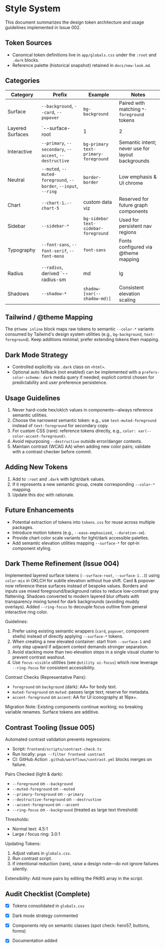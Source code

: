 # Style System

This document summarizes the design token architecture and usage guidelines implemented in Issue 002.

## Token Sources
- Canonical token definitions live in `app/globals.css` under the `:root` and `.dark` blocks.
- Reference palette (historical snapshot) retained in `docs/new-look.md`.

## Categories
| Category | Prefix | Example | Notes |
|----------|--------|---------|-------|
| Surface  | `--background`, `--card`, `--popover` | `bg-background` | Paired with matching `*-foreground` tokens |
| Layered Surfaces | `--surface-root|1|2|3` | custom class usage | Progressive elevation bases (do not use directly in utilities; wrap in components) |
| Interactive | `--primary`, `--secondary`, `--accent`, `--destructive` | `bg-primary text-primary-foreground` | Semantic intent; never use for layout backgrounds |
| Neutral | `--muted`, `--muted-foreground`, `--border`, `--input`, `--ring` | `border-border` | Low emphasis & UI chrome |
| Chart | `--chart-1`..`--chart-5` | custom data viz | Reserved for future graph components |
| Sidebar | `--sidebar-*` | `bg-sidebar text-sidebar-foreground` | Used for persistent nav regions |
| Typography | `--font-sans`, `--font-serif`, `--font-mono` | `font-sans` | Fonts configured via @theme mapping |
| Radius | `--radius`, derived `--radius-sm|md|lg|xl` | `rounded-[var(--radius-md)]` | Prefer semantic sizes over arbitrary pixel radii |
| Shadows | `--shadow-*` | `shadow-[var(--shadow-md)]` | Consistent elevation scaling |

## Tailwind / @theme Mapping
The `@theme inline` block maps raw tokens to semantic `--color-*` variants consumed by Tailwind's design system utilities (e.g., `bg-background`, `text-foreground`). Keep additions minimal; prefer extending tokens then mapping.

## Dark Mode Strategy
- Controlled explicitly via `.dark` class on `<html>`.
- Optional auto fallback (not enabled) can be implemented with a `prefers-color-scheme: dark` media query if needed; explicit control chosen for predictability and user preference persistence.

## Usage Guidelines
1. Never hard-code hex/oklch values in components—always reference semantic utilities.
2. Choose the narrowest semantic token: e.g., use `text-muted-foreground` instead of `text-foreground` for secondary copy.
3. For custom CSS (rare): reference tokens directly, e.g., `color: var(--color-accent-foreground)`.
4. Avoid repurposing `--destructive` outside error/danger contexts.
5. Maintain contrast (WCAG AA) when adding new color pairs; validate with a contrast checker before commit.

## Adding New Tokens
1. Add to `:root` and `.dark` with light/dark values.
2. If it represents a new semantic group, create corresponding `--color-*` mapping.
3. Update this doc with rationale.

## Future Enhancements
- Potential extraction of tokens into `tokens.css` for reuse across multiple packages.
- Introduce motion tokens (e.g., `--ease-emphasized`, `--duration-sm`).
- Provide chart color scale variants for light/dark accessible palettes.
- Add semantic elevation utilities mapping `--surface-*` for opt‑in component styling.

## Dark Theme Refinement (Issue 004)
Implemented layered surface tokens (`--surface-root`, `--surface-1..3`) using `color-mix` in OKLCH for subtle elevation without hue shift. Card & popover now reference these surfaces instead of bespoke values. Borders and inputs use mixed foreground/background ratios to reduce low‑contrast gray flattening. Shadows converted to modern layered blur offsets with transparency mixing tuned for dark backgrounds (avoiding muddy overlays). Added `--ring-focus` to decouple focus outline from general interactive ring color.

Guidelines:
1. Prefer using existing semantic wrappers (`card`, `popover`, component shells) instead of directly applying `--surface-*` tokens.
2. When creating a new elevated container: start from `--surface-1` and only step upward if adjacent context demands stronger separation.
3. Avoid stacking more than two elevation steps in a single visual cluster to prevent contrast washout.
4. Use `focus-visible` utilities (see `@utility ui-focus`) which now leverage `--ring-focus` for consistent accessibility.

Contrast Checks (Representative Pairs):
- `foreground` on `background` (dark): AA+ for body text.
- `muted-foreground` on `muted`: passes large text; reserve for metadata.
- `accent-foreground` on `accent`: AA for UI iconography at 16px+.

Migration Note: Existing components continue working; no breaking variable renames. Surface tokens are additive.

## Contrast Tooling (Issue 005)
Automated contrast validation prevents regressions:

- Script: `frontend/scripts/contrast-check.ts`
- Run locally: `pnpm --filter frontend contrast`
- CI: GitHub Action `.github/workflows/contrast.yml` blocks merges on failure.

Pairs Checked (light & dark):
- `--foreground` on `--background`
- `--muted-foreground` on `--muted`
- `--primary-foreground` on `--primary`
- `--destructive-foreground` on `--destructive`
- `--accent-foreground` on `--accent`
- `--ring-focus` on `--background` (treated as large text threshold)

Thresholds:
- Normal text: 4.5:1
- Large / focus ring: 3.0:1

Updating Tokens:
1. Adjust values in `globals.css`.
2. Run contrast script.
3. If intentional reduction (rare), raise a design note—do not ignore failures silently.

Extensibility: Add more pairs by editing the PAIRS array in the script.

## Audit Checklist (Complete)
- [x] Tokens consolidated in `globals.css`
- [x] Dark mode strategy commented
- [x] Components rely on semantic classes (spot check: hero57, buttons, forms)
- [x] Documentation added

